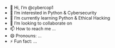 - 👋 Hi, I’m @cybercop1
- 👀 I’m interested in Python & Cybersecurity 
- 🌱 I’m currently learning Python & Ethical Hacking
- 💞️ I’m looking to collaborate on 
- 📫 How to reach me ...
- 😄 Pronouns: ...
- ⚡ Fun fact: ...

<!---
cybercop1/cybercop1 is a ✨ special ✨ repository because its `README.md` (this file) appears on your GitHub profile.
You can click the Preview link to take a look at your changes.
--->
